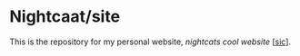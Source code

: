 # Nightcaat/site
This is the repository for my personal website, *nightcats cool website* [[sic](https://en.wikipedia.org/wiki/Sic)].
